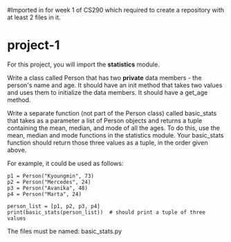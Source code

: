 #Imported in for week 1 of CS290 which required to create a repository with at least 2 files in it.


# project-1

For this project, you will import the **statistics** module.

Write a class called Person that has two **private** data members - the person's name and age.  It should have an init method that takes two values and uses them to initialize the data members.  It should have a get_age method.

Write a separate function (not part of the Person class) called basic_stats that takes as a parameter a list of Person objects and returns a tuple containing the mean, median, and mode of all the ages.  To do this, use the mean, median and mode functions in the statistics module.  Your basic_stats function should return those three values as a tuple, in the order given above.

For example, it could be used as follows:
```
p1 = Person("Kyoungmin", 73)
p2 = Person("Mercedes", 24)
p3 = Person("Avanika", 48)
p4 = Person("Marta", 24)

person_list = [p1, p2, p3, p4]
print(basic_stats(person_list))  # should print a tuple of three values
```

The files must be named: basic_stats.py
